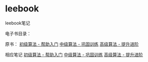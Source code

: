 # leebook
leebook笔记

电子书目录：

原书： 
[初级算法 - 帮助入门](https://leetcode-cn.com/leetbook/detail/top-interview-questions-easy/)
[中级算法 - 巩固训练](https://leetcode-cn.com/leetbook/detail/top-interview-questions-medium/)
[高级算法 - 提升进阶](https://leetcode-cn.com/leetbook/detail/top-interview-questions-hard/)

相应笔记
[初级算法 - 帮助入门](./easy)
[中级算法 - 巩固训练](./medium)
[高级算法 - 提升进阶](./hard)
